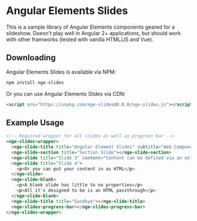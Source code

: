 # Angular Elements Slides

This is a sample library of Angular Elements components geared for a slideshow. Doesn't play well in Angular 2+ applications, but should work with other framworks (tested with vanilla HTML/JS and Vue).

## Downloading

Angular Elements Slides is available via NPM:

```bash
npm install nge-slides
```

Or you can use Angular Elements Slides via CDN:

```HTML
<script src="https://unpkg.com/nge-slides@0.0.0/nge-slides.js"></script>
```

## Example Usage

```HTML
<!-- Required wrapper for all slides as well as progress bar -->
<nge-slides-wrapper>
  <nge-slide-title title="Angular Element Slides" subtitle="Web Components Made Easy"></nge-slide-title>
  <nge-slide-section title="Section Slide"></nge-slide-section>
  <nge-slide title="Slide 3" content="Content can be defined via an attribute"></nge-slide>
  <nge-slide title="Slide 4">
    <p>Or you can put your content in as HTML</p>
  </nge-slide>
  <nge-slide-blank>
    <p>A blank slide has little to no properties</p>
    <p>All it's designed to be is an HTML passthrough</p>
  </nge-slide-blank>
  <nge-slide-title title="Goodbye"></nge-slide-title>
  <nge-slides-progress-bar></nge-slides-progress-bar>
</nge-slides-wrapper>
```
